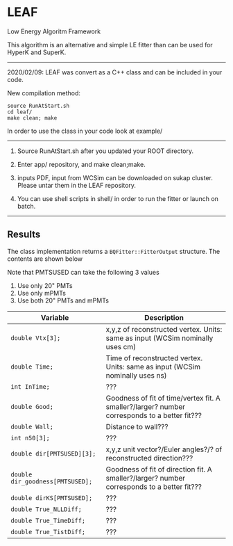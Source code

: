 # LEAF
Low Energy Algoritm Framework

This algorithm is an alternative and simple LE fitter than can be used for HyperK and SuperK.

*************************
2020/02/09: LEAF was convert as a C++ class and can be included in your code.

New compilation method:

	source RunAtStart.sh
	cd leaf/
	make clean; make
	
In order to use the class in your code look at example/

*************************

1. Source RunAtStart.sh after you updated your ROOT directory.

2. Enter app/ repository, and make clean;make.

3. inputs PDF, input from WCSim can be downloaded on sukap cluster. Please untar them in the LEAF repository.

4. You can use shell scripts in shell/ in order to run the fitter or launch on batch.

*************************

## Results

The class implementation returns a `BQFitter::FitterOutput` structure. The contents are shown below

Note that PMTSUSED can take the following 3 values
1. Use only 20" PMTs
2. Use only mPMTs
3. Use both 20" PMTs and mPMTs

| Variable | Description |
| -------- | ----------- |
| `double Vtx[3];` | x,y,z of reconstructed vertex. Units: same as input (WCSim nominally uses cm) |
| `double Time;` | Time of reconstructed vertex. Units: same as input (WCSim nominally uses ns) |
| `int InTime;`  | ??? |
| `double Good;` | Goodness of fit of time/vertex fit. A smaller?/larger? number corresponds to a better fit??? |
| `double Wall;` | Distance to wall???|
| `int n50[3];`  | ??? |
| `double dir[PMTSUSED][3];` | x,y,z unit vector?/Euler angles?/? of reconstructed direction??? |
| `double dir_goodness[PMTSUSED];` | Goodness of fit of direction fit. A smaller?/larger? number corresponds to a better fit??? |
| `double dirKS[PMTSUSED];` | ??? |
| `double True_NLLDiff;`    | ??? |
| `double True_TimeDiff;`   | ??? |
| `double True_TistDiff;`   | ??? |
